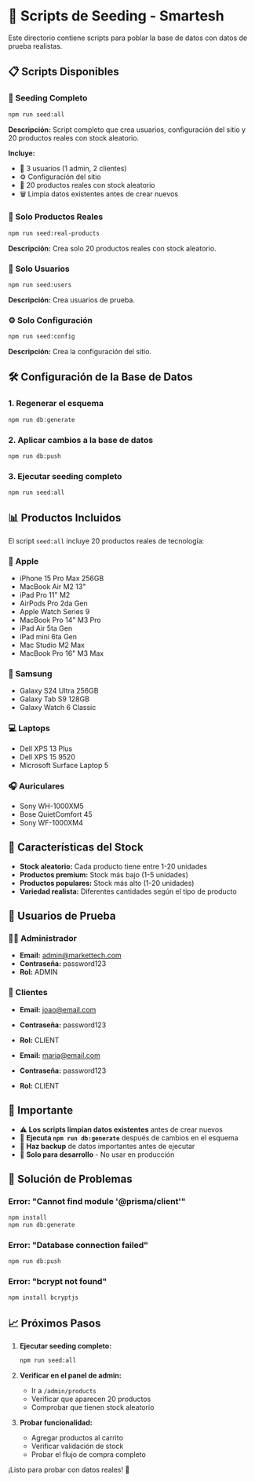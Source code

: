 # 🌱 Scripts de Seeding - Smartesh

Este directorio contiene scripts para poblar la base de datos con datos de prueba realistas.

## 📋 Scripts Disponibles

### 🚀 Seeding Completo
```bash
npm run seed:all
```
**Descripción:** Script completo que crea usuarios, configuración del sitio y 20 productos reales con stock aleatorio.

**Incluye:**
- 👥 3 usuarios (1 admin, 2 clientes)
- ⚙️ Configuración del sitio
- 📱 20 productos reales con stock aleatorio
- 🗑️ Limpia datos existentes antes de crear nuevos

### 📱 Solo Productos Reales
```bash
npm run seed:real-products
```
**Descripción:** Crea solo 20 productos reales con stock aleatorio.

### 👥 Solo Usuarios
```bash
npm run seed:users
```
**Descripción:** Crea usuarios de prueba.

### ⚙️ Solo Configuración
```bash
npm run seed:config
```
**Descripción:** Crea la configuración del sitio.

## 🛠️ Configuración de la Base de Datos

### 1. Regenerar el esquema
```bash
npm run db:generate
```

### 2. Aplicar cambios a la base de datos
```bash
npm run db:push
```

### 3. Ejecutar seeding completo
```bash
npm run seed:all
```

## 📊 Productos Incluidos

El script `seed:all` incluye 20 productos reales de tecnología:

### 🍎 Apple
- iPhone 15 Pro Max 256GB
- MacBook Air M2 13"
- iPad Pro 11" M2
- AirPods Pro 2da Gen
- Apple Watch Series 9
- MacBook Pro 14" M3 Pro
- iPad Air 5ta Gen
- iPad mini 6ta Gen
- Mac Studio M2 Max
- MacBook Pro 16" M3 Max

### 📱 Samsung
- Galaxy S24 Ultra 256GB
- Galaxy Tab S9 128GB
- Galaxy Watch 6 Classic

### 💻 Laptops
- Dell XPS 13 Plus
- Dell XPS 15 9520
- Microsoft Surface Laptop 5

### 🎧 Auriculares
- Sony WH-1000XM5
- Bose QuietComfort 45
- Sony WF-1000XM4

## 🎯 Características del Stock

- **Stock aleatorio:** Cada producto tiene entre 1-20 unidades
- **Productos premium:** Stock más bajo (1-5 unidades)
- **Productos populares:** Stock más alto (1-20 unidades)
- **Variedad realista:** Diferentes cantidades según el tipo de producto

## 🔐 Usuarios de Prueba

### 👨‍💼 Administrador
- **Email:** admin@markettech.com
- **Contraseña:** password123
- **Rol:** ADMIN

### 👤 Clientes
- **Email:** joao@email.com
- **Contraseña:** password123
- **Rol:** CLIENT

- **Email:** maria@email.com
- **Contraseña:** password123
- **Rol:** CLIENT

## 🚨 Importante

- ⚠️ **Los scripts limpian datos existentes** antes de crear nuevos
- 🔄 **Ejecuta `npm run db:generate`** después de cambios en el esquema
- 💾 **Haz backup** de datos importantes antes de ejecutar
- 🧪 **Solo para desarrollo** - No usar en producción

## 🐛 Solución de Problemas

### Error: "Cannot find module '@prisma/client'"
```bash
npm install
npm run db:generate
```

### Error: "Database connection failed"
```bash
npm run db:push
```

### Error: "bcrypt not found"
```bash
npm install bcryptjs
```

## 📈 Próximos Pasos

1. **Ejecutar seeding completo:**
   ```bash
   npm run seed:all
   ```

2. **Verificar en el panel de admin:**
   - Ir a `/admin/products`
   - Verificar que aparecen 20 productos
   - Comprobar que tienen stock aleatorio

3. **Probar funcionalidad:**
   - Agregar productos al carrito
   - Verificar validación de stock
   - Probar el flujo de compra completo

¡Listo para probar con datos reales! 🎉
